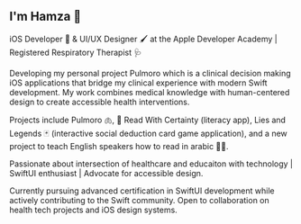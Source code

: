 ## I'm Hamza 👋

iOS Developer 🍎 & UI/UX Designer 🖌 at the Apple Developer Academy | Registered Respiratory Therapist 🩺

Developing my personal project Pulmoro which is a clinical decision making iOS applications that bridge my clinical experience with modern Swift development. My work combines medical knowledge with human-centered design to create accessible health interventions.

Projects include Pulmoro 🫁, 📖 Read With Certainty (literacy app), Lies and Legends 🃏 (interactive social deduction card game application), and a new project to teach English speakers how to read in arabic 👨‍🏫.

Passionate about intersection of healthcare and educaiton with technology | SwiftUI enthusiast | Advocate for accessible design.

Currently pursuing advanced certification in SwiftUI development while actively contributing to the Swift community. Open to collaboration on health tech projects and iOS design systems.

